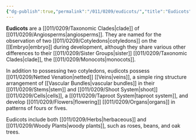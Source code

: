 ```yaml
---
{"dg-publish":true,"permalink":"/011/0209/eudicots/","title":"Eudicots","tags":["BIOL412","BIOL320"],"created":"2024-10-03T22:32:23.000-07:00","updated":"2025-02-07T10:38:59.304-08:00"}
---
```


**Eudicots** are a [[011/0209/Taxonomic Clades\|clade]] of [[011/0209/Angiosperms\|angiosperms]]. They are named for the observation of two [[011/0209/Cotyledons\|cotyledons]] on the [[Embryo\|embryo]] during development, although they share various other differences to their [[011/0209/Sister Groups\|sister]] [[011/0209/Taxonomic Clades\|clade]], the [[011/0209/Monocots\|monocots]].

In addition to possessing two cotyledons, eudicots possess [[011/0209/Netted Venation\|netted]] [[Veins\|veins]], a simple ring structure arrangement of [[Vascular Bundles\|vascular bundles]] in their [[011/0209/Stems\|stem]] and [[011/0209/Shoot System\|shoot]] [[011/0209/Cells\|cells]], a [[011/0209/Taproot System\|taproot system]], and develop [[011/0209/Flowers\|flowering]] [[011/0209/Organs\|organs]] in patterns of fours or fives.

Eudicots include both [[011/0209/Herbs\|herbaceous]] and [[011/0209/Woody Plants\|woody plants]], such as roses, beans, and oak trees.
